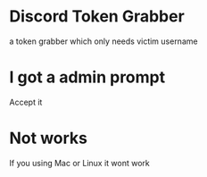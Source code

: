 # Discord Token Grabber
a token grabber which only needs victim username
# I got a admin prompt
Accept it
# Not works
If you using Mac or Linux it wont work
